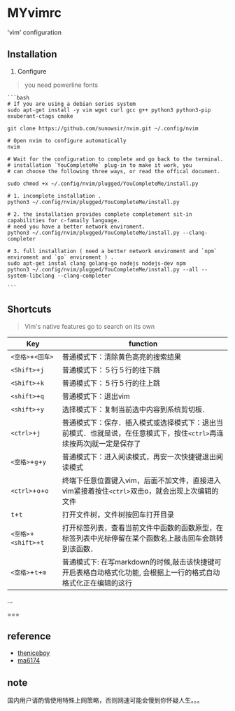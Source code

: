 # MYvimrc
'vim' configuration

## Installation

1.  Configure 

> you need powerline fonts

    ```bash
	# If you are using a debian series system
    sudo apt-get install -y vim wget curl gcc g++ python3 python3-pip exuberant-ctags cmake 
    
    git clone https://github.com/sunowsir/nvim.git ~/.config/nvim
    
	# Open nvim to configure automatically
    nvim     

    # Wait for the configuration to complete and go back to the terminal.
    # installation `YouCompleteMe` plug-in to make it work, you 
    # can choose the following three ways, or read the offical document.
    
    sudo chmod +x ~/.config/nvim/plugged/YouCompleteMe/install.py

    # 1. incomplete installation .
    python3 ~/.config/nvim/plugged/YouCompleteMe/install.py
    
    # 2. the installation provides complete completement sit-in capabilities for c-famaily language.
    # need you have a better network enviroment.
    python3 ~/.config/nvim/plugged/YouCompleteMe/install.py --clang-completer

    # 3. full installation ( need a better network enviroment and `npm` enviroment and `go` enviroment ) . 
    sudo apt-get instal clang golang-go nodejs nodejs-dev npm 
    python3 ~/.config/nvim/plugged/YouCompleteMe/install.py --all --system-libclang --clang-completer

    ```

    

## Shortcuts

>   Vim's native features go to search on its own

| Key                    | function                                                                                                              |
| ---------------------- | ------------------------------------------------------------                                                          |
| `<空格>`+`<回车>`      | 普通模式下：清除黄色高亮的搜索结果                                                                                    |
| `<Shift>`+`j`          | 普通模式下：５行５行的往下跳                                                                                          |
| `<Shift>`+`k`          | 普通模式下：５行５行的往上跳                                                                                          |
| `<shift>`+`q`          | 普通模式下：退出vim                                                                                                   |
| `<shift>`+`y`          | 选择模式下：复制当前选中内容到系统剪切板．                                                                            |
| `<ctrl>`+`j`           | 普通模式下：保存．插入模式或选择模式下：退出当前模式．也就是说，在任意模式下，按住`<ctrl>`再连续按两次j就一定是保存了 |
| `<空格>`+`g`+`y`       | 普通模式下：进入阅读模式，再安一次快捷键退出阅读模式                                                                  |
| `<ctrl>`+`o`+`o`       | 终端下任意位置键入vim，后面不加文件，直接进入vim紧接着按住`<ctrl>`双击o，就会出现上次编辑的文件                       |
| `t`+`t`                | 打开文件树，文件树按回车打开目录                                                                                      |
| `<空格>`+`<shift>`+`t` | 打开标签列表，查看当前文件中函数的函数原型，在标签列表中光标停留在某个函数名上敲击回车会跳转到该函数．                |
| `<空格>`+`t`+`m`       | 普通模式下: 在写markdown的时候,敲击该快捷键可开启表格自动格式化功能, 会根据上一行的格式自动格式化正在编辑的这行       |
...


===
## reference
* [theniceboy](https://github.com/theniceboy/nvim)
* [ma6174](https://github.com/ma6174/vim)

## note
国内用户请酌情使用特殊上网策略，否则网速可能会慢到你怀疑人生。。。






